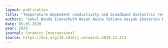 ```yaml
---
layout: publication
title: "Temperature dependent conductivity and broadband dielectric response of precursor-derived Nb2O5"
authors: "Gokul Nanda Eranezhuth Wasan Awina Tatiana Gasyak Ekaterina Koroleva Alexey Filimonov Sergey Vakhrushev Ravindran Sujith Ravi Kumar"
date: 09.05.2020
year: 2020
journal: Ceramics International
source: https://doi.org/10.1016/j.ceramint.2019.12.213
---
```

